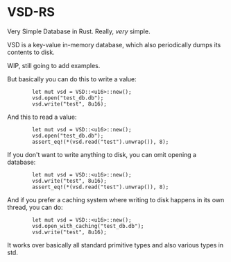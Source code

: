 # VSD-RS
Very Simple Database in Rust. Really, *very* simple.

VSD is a key-value in-memory database, which also periodically dumps its contents to disk.

WIP, still going to add examples.

But basically you can do this to write a value:
```
        let mut vsd = VSD::<u16>::new();
        vsd.open("test_db.db");
        vsd.write("test", 8u16);
```

And this to read a value:
```
        let mut vsd = VSD::<u16>::new();
        vsd.open("test_db.db");
        assert_eq!(*(vsd.read("test").unwrap()), 8);
```

If you don't want to write anything to disk, you can omit opening a database:
```
        let mut vsd = VSD::<u16>::new();
       	vsd.write("test", 8u16);
        assert_eq!(*(vsd.read("test").unwrap()), 8);
```

And if you prefer a caching system where writing to disk happens in its own thread, you can do:
```
        let mut vsd = VSD::<u16>::new();
        vsd.open_with_caching("test_db.db");
        vsd.write("test", 8u16);
```

It works over basically all standard primitive types and also various types in std.